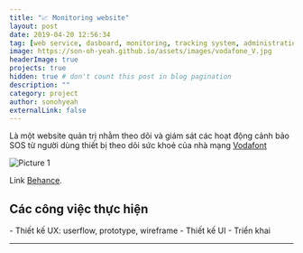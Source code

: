 ```yaml
---
title: "📈 Monitoring website"
layout: post
date: 2019-04-20 12:56:34
tag: [web service, dasboard, monitoring, tracking system, administration]
image: https://son-oh-yeah.github.io/assets/images/vodafone_V.jpg
headerImage: true
projects: true
hidden: true # don't count this post in blog pagination
description: ""
category: project
author: sonohyeah
externalLink: false
---
```


<p>Là một website quản trị nhằm theo dõi và giám sát các hoạt động cảnh bảo SOS từ người dùng thiết bị theo dõi sức khoẻ của nhà mạng <a href="https://www.vodafone.com/content/index.html">Vodafont</a></p> 

![Picture 1](https://mir-s3-cdn-cf.behance.net/project_modules/fs/235cb579112683.5cb8c4fd7c9e3.png)

Link <a href="https://www.behance.net/gallery/79112683/Website-Administration-(SaaS)">Behance</a>.

<h2> Các công việc thực hiện</h2>
- Thiết kế UX: userflow, prototype, wireframe
- Thiết kế UI
- Triển khai

---